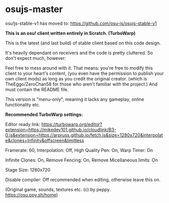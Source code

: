 # osujs-master

osu!js-stable-v1 has moved to: https://github.com/osu-js/osujs-stable-v1

**This is an osu! client written entirely in Scratch. (TurboWarp)**

This is the latest (and last build) of stable client based on this code design.

It's heavily dependant on receivers and the code is pretty cluttered.
So don't expect much, however:

Feel free to mess around with it. That means: you're free to modify this client to your heart's content, (you even have the permission to publish your own client mods) 
as long as you credit the original creator. (which is TheEggo/ZeroChan58 for those who aren't familiar with the project.) And must contain the README file.

This version is "menu-only", meaning it lacks any gameplay, online functionality etc.

**Recommended TurboWarp settings:**

Editor ready link: https://turbowarp.org/editor?extension=https://mikedev101.github.io/cloudlink/B3-0.js&extension=https://arpruss.github.io/fetch.js&size=1280x720&interpolate&clones=Infinity&offscreen&limitless

Framerate: 60, Interpolation: Off, High Quality Pen: On, Warp Timer: On

Infinite Clones: On, Remove Fencing: On, Remove Micellaneous limits: On

Stage Size: 1280x720

Disable compiler: Off recommended when editing, otherwise leave this on.

(Original game, sounds, textures etc. (c) by peppy. https://osu.ppy.sh/home)
